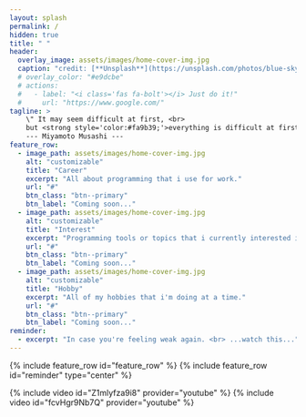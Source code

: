 ```yaml
---
layout: splash
permalink: /
hidden: true
title: " "
header:
  overlay_image: assets/images/home-cover-img.jpg
  caption: "credit: [**Unsplash**](https://unsplash.com/photos/blue-sky-with-clouds-viNPa2F7fnw)"
  # overlay_color: "#e9dcbe"
  # actions:
  #   - label: "<i class='fas fa-bolt'></i> Just do it!"
  #     url: "https://www.google.com/"
tagline: > 
    \" It may seem difficult at first, <br>
    but <strong style='color:#fa9b39;'>everything is difficult at first.</strong>\" <br><br>
    --- Miyamoto Musashi ---
feature_row:
  - image_path: assets/images/home-cover-img.jpg
    alt: "customizable"
    title: "Career"
    excerpt: "All about programming that i use for work."
    url: "#"
    btn_class: "btn--primary"
    btn_label: "Coming soon..."
  - image_path: assets/images/home-cover-img.jpg
    alt: "customizable"
    title: "Interest"
    excerpt: "Programming tools or topics that i currently interested in."
    url: "#"
    btn_class: "btn--primary"
    btn_label: "Coming soon..."
  - image_path: assets/images/home-cover-img.jpg
    alt: "customizable"
    title: "Hobby"
    excerpt: "All of my hobbies that i'm doing at a time."
    url: "#"
    btn_class: "btn--primary"
    btn_label: "Coming soon..."
reminder:
  - excerpt: "In case you're feeling weak again. <br> ...watch this..."
---
```


{% include feature_row id="feature_row" %}
{% include feature_row id="reminder" type="center" %}

{% include video id="Z1mlyfza9i8" provider="youtube" %}
{% include video id="fcvHgr9Nb7Q" provider="youtube" %}
